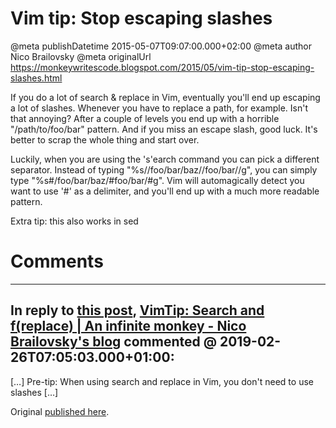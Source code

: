 # Vim tip: Stop escaping slashes

@meta publishDatetime 2015-05-07T09:07:00.000+02:00
@meta author Nico Brailovsky
@meta originalUrl https://monkeywritescode.blogspot.com/2015/05/vim-tip-stop-escaping-slashes.html

If you do a lot of search & replace in Vim, eventually you'll end up escaping a lot of slashes. Whenever you have to replace a path, for example. Isn't that annoying? After a couple of levels you end up with a horrible "\/path\/to\/foo\/bar" pattern. And if you miss an escape slash, good luck. It's better to scrap the whole thing and start over.

Luckily, when you are using the 's'earch command you can pick a different separator. Instead of typing "%s/\/foo\/bar\/baz\//foo\/bar\//g", you can simply type "%s#/foo/bar/baz/#foo/bar/#g". Vim will automagically detect you want to use '#' as a delimiter, and you'll end up with a much more readable pattern.

Extra tip: this also works in sed


# Comments

---
## In reply to [this post](), [VimTip: Search and f(replace) | An infinite monkey - Nico Brailovsky&#39;s blog](md_blog/2019/0226_VimTipSearchandfreplace.md) commented @ 2019-02-26T07:05:03.000+01:00:

[…] Pre-tip: When using search and replace in Vim, you don't need to use slashes […]

Original [published here](md_blog/2015/0507_VimtipStopescapingslashes.md).
